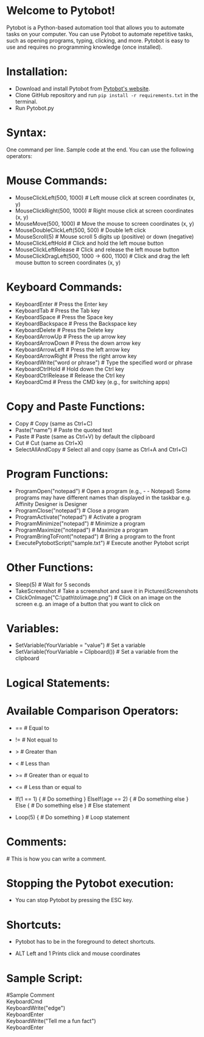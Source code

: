 # Welcome to Pytobot!

Pytobot is a Python-based automation tool that allows you to automate tasks on your computer. You can use Pytobot to automate repetitive tasks, such as opening programs, typing, clicking, and more. Pytobot is easy to use and requires no programming knowledge (once installed).

# Installation:
- Download and install Pytobot from [Pytobot's website](https://pytobot-website.vercel.app/).
- Clone GitHub repository and run `pip install -r requirements.txt` in the terminal.
- Run Pytobot.py

# Syntax:
One command per line. Sample code at the end. You can use the following operators:

# Mouse Commands:
- MouseClickLeft(500, 1000)                   # Left mouse click at screen coordinates (x, y)
- MouseClickRight(500, 1000)                  # Right mouse click at screen coordinates (x, y)
- MouseMove(500, 1000)                        # Move the mouse to screen coordinates (x, y)
- MouseDoubleClickLeft(500, 500)              # Double left click
- MouseScroll(5)                              # Mouse scroll 5 digits up (positive) or down (negative)
- MouseClickLeftHold                          # Click and hold the left mouse button
- MouseClickLeftRelease                       # Click and release the left mouse button
- MouseClickDragLeft(500, 1000 -> 600, 1100)  # Click and drag the left mouse button to screen coordinates (x, y)

# Keyboard Commands:
- KeyboardEnter                               # Press the Enter key
- KeyboardTab                                 # Press the Tab key
- KeyboardSpace                               # Press the Space key
- KeyboardBackspace                           # Press the Backspace key
- KeyboardDelete                              # Press the Delete key
- KeyboardArrowUp                             # Press the up arrow key
- KeyboardArrowDown                           # Press the down arrow key
- KeyboardArrowLeft                           # Press the left arrow key
- KeyboardArrowRight                          # Press the right arrow key
- KeyboardWrite("word or phrase")             # Type the specified word or phrase
- KeyboardCtrlHold                            # Hold down the Ctrl key
- KeyboardCtrlRelease                         # Release the Ctrl key
- KeyboardCmd                                 # Press the CMD key (e.g., for switching apps)

# Copy and Paste Functions:
- Copy                                        # Copy (same as Ctrl+C)
- Paste("name")                               # Paste the quoted text
- Paste                                       # Paste (same as Ctrl+V) by default the clipboard
- Cut                                         # Cut (same as Ctrl+X)
- SelectAllAndCopy                            # Select all and copy (same as Ctrl+A and Ctrl+C)


# Program Functions:
- ProgramOpen("notepad")                      # Open a program (e.g., - - Notepad) Some programs may have different names than displayed in the taskbar e.g. Affinity Designer is Designer
- ProgramClose("notepad")                     # Close a program
- ProgramActivate("notepad")                  # Activate a program
- ProgramMinimize("notepad")                  # Minimize a program
- ProgramMaximize("notepad")                  # Maximize a program
- ProgramBringToFront("notepad")              # Bring a program to the front
- ExecutePytobotScript("sample.txt")          # Execute another Pytobot script

# Other Functions:
- Sleep(5)                                    # Wait for 5 seconds
- TakeScreenshot                              # Take a screenshot and save it in Pictures\\Screenshots
- ClickOnImage("C:\\path\\to\\image.png")     # Click on an image on the screen e.g. an image of a button that you want to click on

# Variables:
- SetVariable(YourVariable = "value")         # Set a variable
- SetVariable(YourVariable = Clipboard())     # Set a variable from the clipboard

# Logical Statements:

# Available Comparison Operators:
- ==  # Equal to
- !=  # Not equal to
- \>   # Greater than
- <   # Less than
- \>=  # Greater than or equal to
- <=  # Less than or equal to

- If(1 == 1) {
    \# Do something
} ElseIf(age == 2) {
    \# Do something else
} Else {
    \# Do something else
}   \# Else statement

- Loop(5) {
    \# Do something
}   \# Loop statement

# Comments:
\# This is how you can write a comment.

# Stopping the Pytobot execution:
- You can stop Pytobot by pressing the ESC key.

# Shortcuts:
- Pytobot has to be in the foreground to detect shortcuts.

- ALT Left and 1 Prints click and mouse coordinates

# Sample Script:
\#Sample Comment  
KeyboardCmd  
KeyboardWrite("edge")  
KeyboardEnter  
KeyboardWrite("Tell me a fun fact")  
KeyboardEnter  

